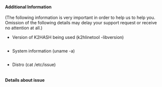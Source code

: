 #### Additional Information
(The following information is very important in order to help us to help you. Omission of the following details may delay your support request or receive no attention at all.)

- Version of K2HASH being used (k2hlinetool -libversion)
 ```
 ```

- System information (uname -a)
 ```
 ```

- Distro (cat /etc/issue)
 ```
 ```

#### Details about issue

